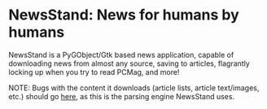# NewsStand: News for humans by humans
NewsStand is a PyGObject/Gtk based news application, capable of downloading news from almost any source, saving to articles, flagrantly locking up when you try to read PCMag, and more!

NOTE: Bugs with the content it downloads (article lists, article text/images, etc.) should go [here](https://github.com/codelucas/newspaper), as this is the parsing engine NewsStand uses.

